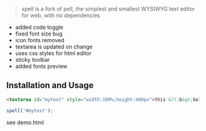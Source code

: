 > spell is a fork of pell, the simplest and smallest WYSIWYG text editor for web, with no dependencies

* added code toggle
* fixed font size bug
* icon fonts removed
* textarea is updated on change
* uses css styles for html editor
* sticky toolbar
* added fonts preview
  
## Installation and Usage

```html
<textarea id="mytext" style="width:100%;height:400px">this &lt;b&gt;bold&lt;/b&gt;</textarea>
```
```js
spell('#mytext');
```

see demo.html
